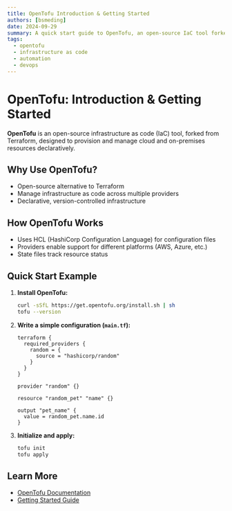```yaml
---
title: OpenTofu Introduction & Getting Started
authors: [bsmeding]
date: 2024-09-29
summary: A quick start guide to OpenTofu, an open-source IaC tool forked from Terraform.
tags:
  - opentofu
  - infrastructure as code
  - automation
  - devops
---
```


# OpenTofu: Introduction & Getting Started

**OpenTofu** is an open-source infrastructure as code (IaC) tool, forked from Terraform, designed to provision and manage cloud and on-premises resources declaratively.

## Why Use OpenTofu?
- Open-source alternative to Terraform
- Manage infrastructure as code across multiple providers
- Declarative, version-controlled infrastructure

## How OpenTofu Works
- Uses HCL (HashiCorp Configuration Language) for configuration files
- Providers enable support for different platforms (AWS, Azure, etc.)
- State files track resource status

## Quick Start Example
1. **Install OpenTofu:**
   ```bash
   curl -sSfL https://get.opentofu.org/install.sh | sh
   tofu --version
   ```
2. **Write a simple configuration (`main.tf`):**
   ```hcl
   terraform {
     required_providers {
       random = {
         source = "hashicorp/random"
       }
     }
   }

   provider "random" {}

   resource "random_pet" "name" {}

   output "pet_name" {
     value = random_pet.name.id
   }
   ```
3. **Initialize and apply:**
   ```bash
   tofu init
   tofu apply
   ```

## Learn More
- [OpenTofu Documentation](https://opentofu.org/docs/)
- [Getting Started Guide](https://opentofu.org/docs/getting-started/) 